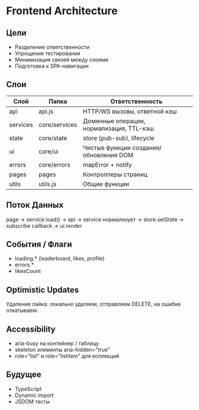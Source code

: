 # Frontend Architecture

## Цели

- Разделение ответственности
- Упрощение тестирования
- Минимизация связей между слоями
- Подготовка к SPA-навигации

## Слои

| Слой     | Папка         | Ответственность                          |
| -------- | ------------- | ---------------------------------------- |
| api      | api.js        | HTTP/WS вызовы, ответной кэш             |
| services | core/services | Доменные операции, нормализация, TTL-кэш |
| state    | core/state    | store (pub-sub), lifecycle               |
| ui       | core/ui       | Чистые функции создания/обновления DOM   |
| errors   | core/errors   | mapError + notify                        |
| pages    | pages         | Контроллеры страниц                      |
| utils    | utils.js      | Общие функции                            |

## Поток Данных

page -> service.load() -> api -> service нормализует -> store.setState -> subscribe callback -> ui.render

## События / Флаги

- loading.\* (leaderboard, likes, profile)
- errors.\*
- likesCount

## Optimistic Updates

Удаление лайка: локально удаляем, отправляем DELETE, на ошибке откатываем.

## Accessibility

- aria-busy на контейнер / таблицу
- skeleton элементы aria-hidden="true"
- role="list" и role="listitem" для коллекций

## Будущее

- TypeScript
- Dynamic import
- JSDOM тесты
